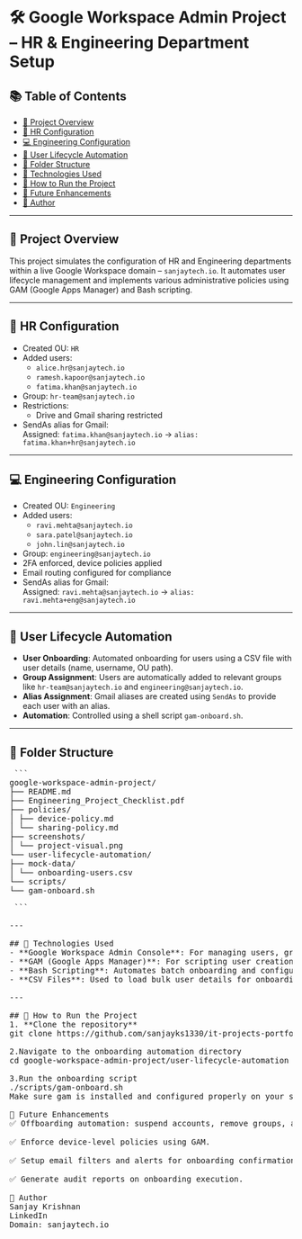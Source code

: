 # 🛠️ Google Workspace Admin Project – HR & Engineering Department Setup

## 📚 Table of Contents
- [📌 Project Overview](#-project-overview)
- [🧾 HR Configuration](#-hr-configuration)
- [💻 Engineering Configuration](#-engineering-configuration)
- [👥 User Lifecycle Automation](#-user-lifecycle-automation)
- [📁 Folder Structure](#-folder-structure)
- [🧰 Technologies Used](#-technologies-used)
- [🚀 How to Run the Project](#-how-to-run-the-project)
- [🔮 Future Enhancements](#-future-enhancements)
- [👤 Author](#-author)

---

## 📌 Project Overview
This project simulates the configuration of HR and Engineering departments within a live Google Workspace domain – `sanjaytech.io`. It automates user lifecycle management and implements various administrative policies using GAM (Google Apps Manager) and Bash scripting.

---

## 🧾 HR Configuration
- Created OU: `HR`
- Added users:
  - `alice.hr@sanjaytech.io`
  - `ramesh.kapoor@sanjaytech.io`
  - `fatima.khan@sanjaytech.io`
- Group: `hr-team@sanjaytech.io`
- Restrictions:
  - Drive and Gmail sharing restricted
- SendAs alias for Gmail:  
  Assigned: `fatima.khan@sanjaytech.io` → `alias: fatima.khan+hr@sanjaytech.io`

---

## 💻 Engineering Configuration
- Created OU: `Engineering`
- Added users:
  - `ravi.mehta@sanjaytech.io`
  - `sara.patel@sanjaytech.io`
  - `john.lin@sanjaytech.io`
- Group: `engineering@sanjaytech.io`
- 2FA enforced, device policies applied
- Email routing configured for compliance
- SendAs alias for Gmail:  
  Assigned: `ravi.mehta@sanjaytech.io` → `alias: ravi.mehta+eng@sanjaytech.io`

---

## 👥 User Lifecycle Automation
- **User Onboarding**: Automated onboarding for users using a CSV file with user details (name, username, OU path).
- **Group Assignment**: Users are automatically added to relevant groups like `hr-team@sanjaytech.io` and `engineering@sanjaytech.io`.
- **Alias Assignment**: Gmail aliases are created using `SendAs` to provide each user with an alias.
- **Automation**: Controlled using a shell script `gam-onboard.sh`.

---

## 📁 Folder Structure

<pre> ``` 
google-workspace-admin-project/
├── README.md
├── Engineering_Project_Checklist.pdf
├── policies/
│ ├── device-policy.md
│ └── sharing-policy.md
├── screenshots/
│ └── project-visual.png
└── user-lifecycle-automation/
├── mock-data/
│ └── onboarding-users.csv
└── scripts/
└── gam-onboard.sh
<pre> ``` 

---

## 🧰 Technologies Used
- **Google Workspace Admin Console**: For managing users, groups, and organizational units.
- **GAM (Google Apps Manager)**: For scripting user creation, alias assignment, and group membership.
- **Bash Scripting**: Automates batch onboarding and configuration using the command line.
- **CSV Files**: Used to load bulk user details for onboarding.

---

## 🚀 How to Run the Project
1. **Clone the repository**  
git clone https://github.com/sanjayks1330/it-projects-portfolio.git

2.Navigate to the onboarding automation directory
cd google-workspace-admin-project/user-lifecycle-automation

3.Run the onboarding script
./scripts/gam-onboard.sh
Make sure gam is installed and configured properly on your system.

🔮 Future Enhancements
✅ Offboarding automation: suspend accounts, remove groups, and revoke aliases.

✅ Enforce device-level policies using GAM.

✅ Setup email filters and alerts for onboarding confirmation.

✅ Generate audit reports on onboarding execution.

👤 Author
Sanjay Krishnan
LinkedIn
Domain: sanjaytech.io
